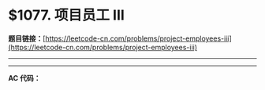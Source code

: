 # $1077. 项目员工 III

**题目链接：**[https://leetcode-cn.com/problems/project-employees-iii](https://leetcode-cn.com/problems/project-employees-iii)

---

<Cards card="leetcode_1077_project-employees-iii"></Cards>

---

**AC 代码：**

```java

```